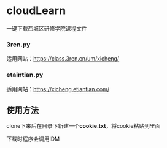 # cloudLearn
 
一键下载西城区研修学院课程文件

###  3ren.py
适用网站：https://class.3ren.cn/um/xicheng/

### etaintian.py

适用网站：https://xicheng.etiantian.com/

## 使用方法

clone下来后在目录下新建一个**cookie.txt**，将cookie粘贴到里面

下载时程序会调用IDM

